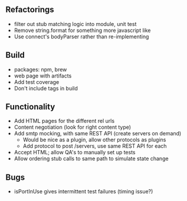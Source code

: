 ## Refactorings
* filter out stub matching logic into module, unit test
* Remove string.format for something more javascript like
* Use connect's bodyParser rather than re-implementing

## Build
* packages: npm, brew
* web page with artifacts
* Add test coverage
* Don't include tags in build

## Functionality
* Add HTML pages for the different rel urls
* Content negotiation (look for right content type)
* Add smtp mocking, with same REST API (create servers on demand)
    * Would be nice as a plugin, allow other protocols as plugins
    * Add protocol to post /servers, use same REST API for each
* Accept HTML; allow QA's to manually set up tests
* Allow ordering stub calls to same path to simulate state change

## Bugs
* isPortInUse gives intermittent test failures (timing issue?)

